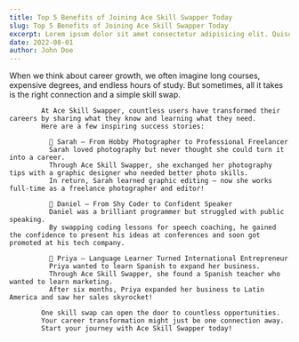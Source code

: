 ```yaml
---
title: Top 5 Benefits of Joining Ace Skill Swapper Today
slug: Top 5 Benefits of Joining Ace Skill Swapper Today
excerpt: Lorem ipsum dolor sit amet consectetur adipisicing elit. Quisquam voluptate, quae, quod, voluptates quibusdam voluptatibus quidem voluptatum quos quia quas nesciunt. Quisquam, quae. Quisquam, quae. Quisquam, quae. Quisquam, quae.
date: 2022-08-01
author: John Doe
---
```


When we think about career growth, we often imagine long courses, expensive degrees, and endless hours of study.
            But sometimes, all it takes is the right connection and a simple skill swap.

            At Ace Skill Swapper, countless users have transformed their careers by sharing what they know and learning what they need.
            Here are a few inspiring success stories:

              🌟 Sarah — From Hobby Photographer to Professional Freelancer
              Sarah loved photography but never thought she could turn it into a career.
              Through Ace Skill Swapper, she exchanged her photography tips with a graphic designer who needed better photo skills.
              In return, Sarah learned graphic editing — now she works full-time as a freelance photographer and editor!

              🌟 Daniel — From Shy Coder to Confident Speaker
              Daniel was a brilliant programmer but struggled with public speaking.
              By swapping coding lessons for speech coaching, he gained the confidence to present his ideas at conferences and soon got promoted at his tech company.

              🌟 Priya — Language Learner Turned International Entrepreneur
              Priya wanted to learn Spanish to expand her business.
              Through Ace Skill Swapper, she found a Spanish teacher who wanted to learn marketing.
              After six months, Priya expanded her business to Latin America and saw her sales skyrocket!

            One skill swap can open the door to countless opportunities.
            Your career transformation might just be one connection away.
            Start your journey with Ace Skill Swapper today!